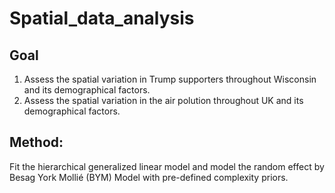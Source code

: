 # Spatial_data_analysis

## Goal
1. Assess the spatial variation in Trump supporters throughout Wisconsin and its demographical factors.
2. Assess the spatial variation in the air polution throughout UK and its demographical factors.

## Method:
Fit the hierarchical generalized linear model and model the random effect by Besag York Mollié (BYM) Model with pre-defined complexity priors.

